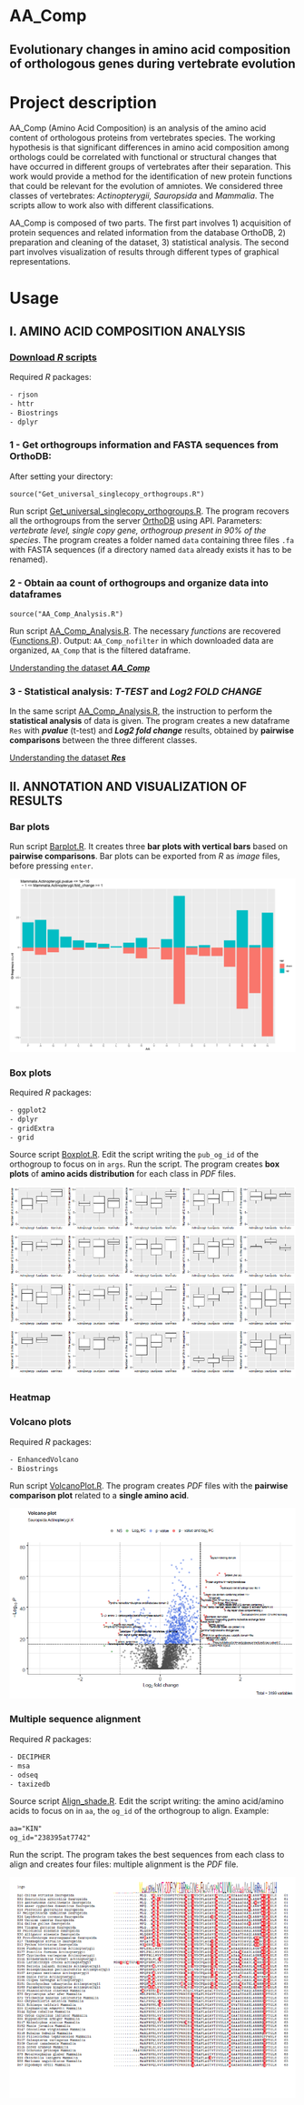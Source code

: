 # AA_Comp
## Evolutionary changes in amino acid composition of orthologous genes during vertebrate evolution

# Project description
AA_Comp (Amino Acid Composition) is an analysis of the amino acid content of orthologous proteins from vertebrates species. The working hypothesis is that significant differences in amino acid composition among orthologs could be correlated with functional or structural changes that have occurred in different groups of vertebrates after their separation. This work would provide a method for the identification of new protein functions that could be relevant for the evolution of amniotes. We considered three classes of vertebrates: *Actinopterygii, Sauropsida* and *Mammalia*. The scripts allow to work also with different classifications.

AA_Comp is composed of two parts. The first part involves 1) acquisition of protein sequences and related information from the database OrthoDB, 2) preparation and cleaning of the dataset, 3) statistical analysis. The second part involves visualization of results through different types of graphical representations.

# Usage

## I. AMINO ACID COMPOSITION ANALYSIS
### [Download *R* scripts](https://github.com/Percud/AA_Comp/archive/master.zip)

Required *R* packages:
```
- rjson
- httr
- Biostrings
- dplyr
```
### 1 - Get orthogroups information and FASTA sequences from OrthoDB:
After setting your directory: 
```
source("Get_universal_singlecopy_orthogroups.R")
```
Run script [Get_universal_singlecopy_orthogroups.R](https://github.com/Percud/AA_Comp/blob/master/Get_universal_singlecopy_orthogroups.R).
The program recovers all the orthogroups from the server [OrthoDB](https://www.orthodb.org/) using API. 
Parameters: *vertebrate level, single copy gene, orthogroup present in 90% of the species*. 
The program creates a folder named `data` containing three files `.fa` with FASTA sequences (if a directory named `data` already exists it has to be renamed).

### 2 - Obtain aa count of orthogroups and organize data into dataframes
```
source("AA_Comp_Analysis.R")
```
Run script [AA_Comp_Analysis.R](https://github.com/Percud/AA_Comp/blob/master/AA_Comp_Analysis.R).
The necessary *functions* are recovered ([Functions.R](https://github.com/Percud/AA_Comp/blob/master/Functions.R)). Output: `AA_Comp_nofilter` in which  downloaded data are organized, `AA_Comp` that is the filtered dataframe.

[Understanding the dataset ***AA_Comp***](https://github.com/Percud/AA_Comp/blob/master/Results/UNDERSTANDING%20THE%20DATASET%20AA_Comp.md)

### 3 - Statistical analysis: ***T-TEST*** and ***Log2 FOLD CHANGE***
In the same script [AA_Comp_Analysis.R](https://github.com/Percud/AA_Comp/blob/master/AA_Comp_Analysis.R), the instruction to perform the **statistical analysis** of data is given. 
The program creates a new dataframe `Res` with ***pvalue*** (t-test) and ***Log2 fold change*** results, obtained by **pairwise comparisons** between the three different classes.

[Understanding the dataset ***Res***](https://github.com/Percud/AA_Comp/blob/master/Results/UNDERSTANDING%20THE%20DATASET%20Res.md)

## II. ANNOTATION AND VISUALIZATION OF RESULTS
### Bar plots
Run script [Barplot.R](https://github.com/Percud/AA_Comp/blob/master/Utilities/Barplot.R). It creates three **bar plots with vertical bars** based on **pairwise comparisons**.
Bar plots can be exported from *R* as *image* files, before pressing `enter`.

![IMG5](./Images/Barplot.jpg)

### Box plots ### 
Required *R* packages: 
```
- ggplot2
- dplyr
- gridExtra
- grid
```
Source script [Boxplot.R](https://github.com/Percud/AA_Comp/blob/master/Utilities/Boxplot.R). Edit the script writing the `pub_og_id` of the orthogroup to focus on in `args`. Run the script. The program creates **box plots** of **amino acids distribution** for each class in *PDF* files.

![IMG6](./Images/box.png)

### Heatmap

### Volcano plots
Required *R* packages: 
```
- EnhancedVolcano
- Biostrings
```
Run script [VolcanoPlot.R](https://github.com/Percud/AA_Comp/blob/master/Utilities/VolcanoPlot.R). The program creates *PDF* files with the **pairwise comparison plot** related to a **single amino acid**.

![IMG8](./Images/volcano.png)

### Multiple sequence alignment
Required *R* packages: 
```
- DECIPHER
- msa
- odseq
- taxizedb
```
Source script [Align_shade.R](https://github.com/Percud/AA_Comp/blob/master/Utilities/Align_shade.R). Edit the script writing: the amino acid/amino acids to focus on in `aa`, the `og_id` of the orthogroup to align. Example: 
```
aa="KIN"
og_id="238395at7742"
```
Run the script. The program takes the best sequences from each class to align and creates four files: multiple alignment is the *PDF* file.

![IMG7](./Images/align.png)











